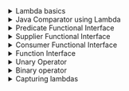 <details>
<summary>Lambda basics</summary>

The following topics are covered:
- Lambda expression definition
- How to write a lambda expression

### What is a lambda expression?

Java is an object-oriented language. By introducing lambdas in Java 8, the authors of Java tried to add elements of functional programming in Java.
What are the differences between _object-oriented programming_ and _functional programming_?

In _object-oriented programming_, objects and classes are the main entities.
If a function is created, then it should exist within a class.
A function has no meaning outside the scope of the object that invokes it.

In _functional programming_, functions can exist outside the scope of their owning object.
They can be assigned to a reference variable, and they can also be passed as parameters to other methods.

A _lambda expression_ is just an *anonymous function*, i.e., a function with **no name** and that is **not bound to an identifier**.
A lambda expression can be passed to other methods as a parameter, which is just one example of the power of functional programming in Java.

### How to write a lambda expression

The below example shows a functional interface called `AFunctionalInterface`.
There are two classes `ClassA` and `ClassB` that implement this interface.

### `AFunctionalInterface.java`

```java
@FunctionalInterface
public interface AFunctionalInterface {
    void execute();
}
```

### `ClassA.java`

```java
public class ClassA implements AFunctionalInterface {
    // Overriding the execute() method from AFunctionalInterface interface.
    @Override
    public void execute() {
        System.out.println("Namaste");
    }
}
```

### `ClassB.java`

```java
public class ClassB implements AFunctionalInterface {
    // Overriding the execute() method from AFunctionalInterface interface.
    @Override
    public void execute() {
        System.out.println("Hi");
    }
}
```

The below code example shows the implementation of another class called `ClassC`.
This class has a method called `wish(AFunctionalInterface functionalInterface)` which takes `AFunctionalInterface` as a parameter, and based on the type of object passed, prints the output of the `execute()` method.

### `ClassC.java`

```java
package lambdas;

public class ClassC {
    public static void wish(AFunctionalInterface functionalInterface) {
        functionalInterface.execute();
    }

    public static void main(String[] args) {
        AFunctionalInterface functionalInterface_1 = new ClassA();
        wish(functionalInterface_1);  // Passing an object of ClassA.

        AFunctionalInterface functionalInterface_2 = new ClassB();
        wish(functionalInterface_2);  // Passing an object of ClassB.
    }
}
```

**Output**

```
Namaste
Hi
```

This is a classic object-oriented programming example.
Now, what if requirements changed to have the `ClassC` class greet in all available languages?

Should a class be created for each concrete entity, e.g., `ClassD`, `ClassE`, `ClassF`, etc?

Isn't it possible to create no additional classes and just send a function to the `wish(AFunctionalInterface functionalInterface)` method?

The `wish(AFunctionalInterface functionalInterface)` method will directly execute the function that is provided to it and print the output.

This is possible through anonymous classes.
We'll quickly see how this can be done through an anonymous class, and then jump straight back into lambdas.

Note that the `@FunctionalInterface` annotation allows the Java compiler to trigger an error in response to any attempt to break the predefined structure of a functional interface.
It's also a handy tool to make an application architecture easier to understand for other developers.  

In the below example, the `ClassC` class is changed to use an anonymous class.

### `AFunctionalInterface.java`

```java
@FunctionalInterface
public interface AFunctionalInterface {
    void execute();
}
```

### `ClassC.java`

```java
public class ClassC {

    public static void wish(AFunctionalInterface functionalInterface) {
        functionalInterface.execute();
    }

    public static void main(String[] args) {
        // We are passing an anonymous class object to the wish method.
        wish(new AFunctionalInterface() {
            @Override
            public void execute() {
                System.out.println("Namaste");
            }
        });
    }

}
```

In the above example, a class doesn't need to be created for each language.
An anonymous class can be used, and suffices for our purposes in the example above.
But the code is still somewhat cumbersome.
Although the class is anonymous, a class is still being created.

To improve this code, all the unnecessary parts can be removed step-by-step to create a lambda expression.

**Step 1**: The compiler knows that the `wish(AFunctionalInterface functionalInterface)` method takes in a parameter of type `AFunctionalInterface`.
So, an anonymous class of type `AFunctionalInterface` doesn't need to be created explicitly.

### `ClassC.java`

```java
public class ClassC {

    public static void wish(AFunctionalInterface functionalInterface) {
        functionalInterface.execute();
    }

    public static void main(String[] args) {
        wish(
            public void execute() {
                System.out.println("Namaste");
            }
        );
    }
    
}
```

**Step 2**: It's understood that the `AFunctionalInterface` interface has only one method.
So, the method name doesn't need to be provided - just the method body.

### `ClassC.java`

```java
public class ClassC {

    public static void wish(AFunctionalInterface functionalInterface) {
        functionalInterface.execute();
    }

    public static void main(String[] args) {
        wish(
            public void () {
                System.out.println("Namaste");
            }
        );
    }
}
```

**Step 3**: The compiler can understand that the body does not return anything.
So, mentioning the return type is redundant.
The `public` declaration can also be removed.

### `ClassC.java`

```java
public class ClassC {

    public static void wish(AFunctionalInterface functionalInterface) {
        functionalInterface.execute();
    }

    public static void main(String[] args) {
        wish(
            () -> {
                System.out.println("Namaste");
            }
        );
    }
}
```

Note that a `->` is added between the empty brackets and the method body.
This is part of the syntax for declaring a lambda expression.

There still is one more improvement that can be made.
Since the method body contains only a single line, the curly braces are unnecessary.

#### `AFunctionalInterface.java`

```java
@FunctionalInterface
public interface AFunctionalInterface {
    void execute();
}
```

#### `ClassC.java`

```java
public class ClassC {
    public static void wish(AFunctionalInterface functionalInterface) {
        functionalInterface.execute();
    }

    // Passing a lambda expression to wish method.
    public static void main(String[] args) {
        wish( () -> System.out.println("Namaste") );
    }
}
```

This is how simple it is to write a lambda expression.

To recap, when writing a lambda expression, a function is passed as a method parameter, and it is directly executed.

### Don't treat lambda expressions as inner classes

Note that lambda expressions are not compiled to anonymous inner classes.
Instead, lambdas get wrapped inside new classes generated during runtime.

In earlier examples, an inner class was essentially substituted by a lambda expression, but the concepts of inner class and lambda expression are different in an important way: **scope**.

When an inner class is used, it creates a new scope.
Local variables can be hidden from the enclosing scope by instantiating new local variables with the same names.
The keyword `this` can also be utilized inside an inner class as a reference to its instance.

Lambda expressions, however, work with enclosing scope.
Variables can't be hidden from the enclosing scope inside the lambda's body.
In this case, the keyword `this` is a reference to an enclosing instance.

For example, in the class `ScopeExperiment`, we have an instance variable `value`:

```
private String value = "Enclosing scope value";
```

Then in some method of this class, place the following code and execute this method:

### `ScopeExperiment.java`

```java
public class ScopeExperiment {
    
    private String value = "Enclosing scope value";
    
    public String scopeExperiment() {
        Foo fooIC = new Foo() {
            String value = "Inner class value";
    
            @Override
            public String method(String string) {
              return this.value;
            }
        };
        String resultIC = fooIC.method("");
    
        Foo fooLambda = parameter -> {
            String value = "Lambda value";
            return this.value;
        };
        String resultLambda = fooLambda.method("");
    
        return "Results: resultIC = " + resultIC +
                ", resultLambda = " + resultLambda;
    }
    
    public static void main(String[] args) {
        scopeExperiment();
    }
    
}
```

#### Output

```
Results: resultIC = Inner class value, resultLambda = Enclosing scope value
```

By calling `this.value` in `fooIC`, we can access a local variable from its instance.
In the case of the lambda, the `this.value` call accesses the instance-level variable `value`, which is defined in the `ScopeExperiment` class, but not to the variable `value` defined inside the lambda's body.

### Keep lambda expressions short and self-explanatory

- Avoid blocks of code in a lambda's body
- Avoid specifying parameter types
- Avoid parentheses around a single parameter
- Avoid the `return` statement and braces
- Use method references

</details>


<details>
<summary>Java Comparator using Lambda</summary>

Use lambdas to write a concise comparator.

The following topics are covered:
- Comparator example using anonymous classes
- Comparator example using a lambda expression

If you've been working with Java for some time, then you've probably encountered a scenario where you need to sort the elements in a collection.

If your collection contains a *wrapper class object*, then the sorting is very easy.
Since all the wrapper classes implement the `Comparable` interface, you can directly use `Collections.sort()` to sort your collection.

However, if your collection contains a custom class object then you need to provide the logic to sort your object.
In this lesson, we will look at an example in which we will sort a list of `Person` class objects using a **comparator**.
Then, we will write a program to do the same task using **lambdas**.

### Comparator example using anonymous classes

First, we will create a `Person` class.

### `Person.java`

```java
public class Person {

    private String name;
    private int age;
    private String country;

    public Person(String name, int age, String country) {
        this.name = name;
        this.age = age;
        this.country = country;
    }

    public String getName() {
        return name;
    }

    public int getAge() {
        return age;
    }

    public String getCountry() {
        return country;
    }
}
```

Now, we have a `PersonService` class. It has a `getPersons(List<Person> persons)` method.
It takes a **list of person object** as input and returns a **list of person object** in sorted order.

In this method, we are creating an anonymous comparator, which sorts the `Person` objects on the basis of name.

### `PersonService.java`

```java
import java.util.Collections;
import java.util.Comparator;
import java.util.List;

public class PersonService {

    public static List<Person> getPersons(List<Person> persons){
        // Created an anonymous Comparator, which sorts the Person object on the basis of Person name.
        Collections.sort(persons, new Comparator<Person>() {
            @Override
            public int compare(Person p1, Person p2) {
                return p1.getName().compareTo(p2.getName());
            }
        });
        return persons;
    }
}
```

Finally, we have a `PersonMain` class that runs our logic.

### `PersonMain.java`

```java
import java.util.ArrayList;
import java.util.List;

public class PersonMain {

    public static void main(String[] args){
        List<Person> persons = new ArrayList<>();
        persons.add(new Person("John" , 23 , "USA"));
        persons.add(new Person("Carl" , 23 , "Australia"));
        persons.add(new Person("Amit" , 23 , "India"));
        persons.add(new Person("Vikram" , 23 , "Bhutan"));
        persons.add(new Person("Kane" , 23 , "Brazil"));
        // Calling getPerson() method which will return the List of Person in sorted order.
        List<Person> sortedPersons = PersonService.getPersons(persons);

        System.out.println("Persons after sorting");
        // Printing the name of each person.
        for (Person person : sortedPersons){
            System.out.println("Person Name : " + person.getName());
        }
    }
}
```

If you look at the `Comparator` interface, you notice that it is a functional interface.
It has only one abstract method called `compare()`.
This makes it a perfect candidate to be used in lambdas.

### Comparator example using a lambda expression

Now, let's see how we can write the same logic using a lambda expression.
When writing lambdas, we only need to consider the input parameters and the method body.

Below is the signature of the `compare()` method.

`int compare(T o1, T o2)`

It takes two parameters as input and returns an `int`.

Let's start constructing the lambda expression:

The structure of lambda will be like:

`(p1, p2) -> {};`

Here, `p1` and `p2` are the two input parameters. We can name them anything.

Now, we will add the body.

`(p1, p2) -> p1.getName().compareTo(p2.getName());`

So, this is the lambda expression for sorting the `Person` objects based on name.

You can see how easy and concise it is to write code with lambdas instead of using anonymous classes.

### `Person.java`

```java
public class Person {

    private String name;
    private int age;
    private String country;

    public Person(String name, int age, String country) {
        this.name = name;
        this.age = age;
        this.country = country;
    }

    public String getName() {
        return name;
    }

    public int getAge() {
        return age;
    }

    public String getCountry() {
        return country;
    }
}
```

### `PersonService.java`

```java
import java.util.Collections;
import java.util.Comparator;
import java.util.List;

public class PersonService {

    public static List<Person> getPersons(List<Person> persons) {
        // Instead of creating an anonymous class, we have provided a lambda expression.
        Collections.sort(persons, (p1, p2) -> p1.getName().compareTo(p2.getName()));
        return persons;
    }
}
```

### `PersonMain.java`

```java
import java.util.ArrayList;
import java.util.List;

public class PersonMain {

    public static void main(String[] args){
        List<Person> persons = new ArrayList<>();
        persons.add(new Person("John" , 23 , "USA"));
        persons.add(new Person("Carl" , 23 , "Australia"));
        persons.add(new Person("Amit" , 23 , "India"));
        persons.add(new Person("Vikram" , 23 , "Bhutan"));
        persons.add(new Person("Kane" , 23 , "Brazil"));
        // Calling getPerson() method which will return the List of Person in sorted order.
        List<Person> sortedPersons = PersonService.getPersons(persons);

        System.out.println("Persons after sorting");
        for(Person person : sortedPersons){
            System.out.println("Person Name : " + person.getName());
        }
    }
}
```

</details>


<details>
<summary>Predicate Functional Interface</summary>

Introduces the `Predicate` functional interface.
We will discuss where a `Predicate` interface can be used and how to use it.

The following topics are covered:
- Introduction to the `Predicate` interface
  - a) `and(Predicate other)`
  - b) `or(Predicate other)`
  - c) `negate()`
  - d) `isEqual(Object targetRef)`
- Introduction to the `BiPredicate` interface

### Introduction to the `Predicate` interface

Java 8 provides some in-built functional interfaces in the `java.util.function` package.
These interfaces are required so that, while writing lambda expressions, we don't need to worry about creating a functional interface.

There are 43 predefined interfaces in Java 8.
Remembering all of them is a bit difficult, so we will divide them into categories and look at each category.
The first category that we are looking at in this lesson is `Predicate`.

Below are the interfaces in this category:

| Interface name          | Description                                                                        | Abstract method              |
|-------------------------|------------------------------------------------------------------------------------|------------------------------|
| `Predicate<T>`          | Represents a predicate (boolean-value function) of one argument (reference type)   | `boolean test(T t)`          |
| `DoublePredicate`       | Accepts one double-value argument                                                  | `boolean test(double value)` |
| `IntPredicate`          | Accepts one int-value argument.                                                    | `boolean test(int value)`    |
| `LongPredicate`         | Accepts one long-value argument                                                    | `boolean test(long value)`   |
| `BiPredicate<T, U>`     | Accepts two arguments (reference types)                                            | `boolean test(T t, U u)`     |

The `Predicate<T>` interface has an abstract method `boolean test(T t)`.
Basically, a predicate is a function that evaluates the given input and returns `true` or `false`.

Below is the list of methods available in the `Predicate<T>` interface.

![img.png](img/01.png)

As we can see, there is only one abstract method and a few default and static methods.

Let's look at an example. We have a `PredicateDemo` class, which has a method `isPersonEligibleForVoting()`.
This method takes in a `Person` object and a `Predicate` as a parameter.
The `Predicate` is evaluated to check if the given `Person` is eligible for voting or not.

### `PredicateDemo.java`

```java
import java.util.function.Predicate;

public class PredicateDemo {
    static boolean isPersonEligibleForVoting(Person person, Predicate<Person> predicate){
        return predicate.test(person);
    }
  
    public static void main(String[] args) {
        Person person = new Person("Alex", 23);
        // Created a predicate. It returns true if age is greater than 18.
        Predicate<Person> predicate = p -> p.age > 18;
        boolean eligible = isPersonEligibleForVoting(person, predicate);
        System.out.println("Person is eligible for voting: " + eligible);
    }
}

class Person {
    String name;
    int age;
    Person(String name, int age){
        this.name = name;
        this.age = age;
    }
}
```

In the above example, we use a `Predicate<T>`. This interface has some other default and static methods that are used for the purpose of chaining.
We will discuss these methods and look at one example for each of them.

### a) `and(Predicate other)`

This method returns a composed predicate that represents a short-circuiting logical AND of this predicate and another.

In the below example, we need to check if a person is eligible for club membership.
The criteria is that the person's age should be more than 18 and less than 60.

We have created two predicates and then combined them into a single predicate using the `and()` method.

### `PredicateDemo.java`

```java
import java.util.function.Predicate;

public class PredicateDemo {
    static boolean isPersonEligibleForMembership(Person person, Predicate<Person> predicate){
        return predicate.test(person);
    }

    public static void main(String[] args) {
        Person person = new Person("Alex", 23);

        // Created a predicate. It returns true if age is greater than 18.
        Predicate<Person> greaterThanEighteen = (p) -> p.age > 18;
        // Created a predicate. It returns true if age is less than 60.
        Predicate<Person> lessThanSixty = (p) -> p.age < 60;
        
        Predicate<Person> predicate = greaterThanEighteen.and(lessThanSixty);

        boolean eligible = isPersonEligibleForMembership(person, predicate);
        System.out.println("Person is eligible for membership: " + eligible);
    }
}

class Person {
    String name;
    int age;

    Person(String name, int age) {
        this.name = name;
        this.age = age;
    }
}
```

#### Output

```
Person is eligible for membership: true
```

### b) `or(Predicate other)`

This method returns a composed predicate that represents a short-circuiting logical OR of this predicate and another.

In the below example we need to check if a person is eligible for retirement.
The criteria is that either the person’s age should be more than 60 or the year of service should be more than 30.

We will create two predicates and then combined them into a single predicate using the `or()` method.

### `PredicateDemo.java`

```java
import java.util.function.Predicate;

public class PredicateDemo {
    static boolean isPersonEligibleForRetirement(Person person, Predicate<Person> predicate){
        return predicate.test(person);
    }
    
    public static void main(String[] args) {
        Person person = new Person("Alex", 23, 10);
        // Created a predicate. It returns true if age is greater than 60.
        Predicate<Person> greaterThanSixty = (p) -> p.age > 60;
        // Created a predicate. It returns true if year of service is greater than 30.
        Predicate<Person> serviceMoreThanThirty = (p) -> p.yearsOfService > 30;
        Predicate<Person> predicate = greaterThanSixty.or(serviceMoreThanThirty);

        boolean eligible = isPersonEligibleForRetirement(person , predicate);
        System.out.println("Person is eligible for membership: " + eligible);
    }
}

class Person {
    String name;
    int age;
    int yearsOfService;

    Person(String name, int age, int yearsOfService) {
        this.name = name;
        this.age = age;
        this.yearsOfService = yearsOfService;
    }
}
```

#### Output

```
Person is eligible for membership: false
```

### c) `negate()`

This method returns a predicate that represents the logical negation of the predicate it is called on.

Suppose we have a Predicate defined, but in some areas, we need to negate that predicate.
In that case, we can use `negate()`.

In the below example, we have a predicate that checks if a number is greater than 10.
However, we need to check if a number is less than 10.
Now instead of writing a new predicate, we can negate the predicate we already have.

### `PredicateDemo.java`

```java
import java.util.function.Predicate;

public class PredicateDemo {
    static boolean isNumberLessThanTen(Predicate<Integer> predicate){
        return predicate.negate().test(14);
    }

    public static void main(String[] args) {
        Predicate<Integer> numberGreaterThanTen = p -> p > 10;
        boolean isLessThanTen = isNumberLessThanTen(numberGreaterThanTen);
        System.out.println("Is number less than ten: " + isLessThanTen);
    }
}
```

#### Output

```
Is number less than ten: false
```

### d) `isEqual(Object targetRef)`

This method returns a predicate that tests if two arguments are equal according to `Objects.equals(Object, Object)`.
This is not a chaining method.

```java
import java.util.function.Predicate;

public class PredicateDemo {
    public static void main(String[] args) {
        Predicate<String> predicate  = Predicate.isEqual("Hello");

        // The same thing can be achieved by below lambda.
        // Predicate<String> predicate  = p -> p.equals("Hello");
    
        System.out.println(predicate.test("Welcome"));
    }
}
```

#### Output

```
false
```

### Introduction to the `BiPredicate` interface

The `Predicate<T>` takes only one parameter and returns the result.
Now suppose we have a requirement where we need to send two parameters (i.e., `Person` object and min age to vote) and then return the result.
Here, we can use `BiPredicate<T, T>`.

The `BiPredicate<T, T>` has a functional method `test(Object, Object)`.
It takes in two parameters and returns a `boolean` value.
Below is the list of methods in the `BiPredicate<T, T>` interface.

![img.png](img/02.png)

If you notice in the above example, we are hard coding the voting age in our lambda, e.g., `p -> p.getAge() > 18`.
The voting age, i.e., 18, is hardcoded here.
If we want to take this age as input, we can use a `BiPredicate` instead of `Predicate`.

In the example shown below, `isPersonEligibleForVoting()` takes in three parameters.
`Person` object, `age`, and `BiPredicate`.

### `PredicateTest.java`

```java
import java.util.function.BiPredicate;

public class PredicateTest {
    static boolean isPersonEligibleForVoting(Person person, Integer minAge, BiPredicate<Person, Integer> predicate) {
        return predicate.test(person, minAge);
    }

    public static void main(String[] args) {
        Person person = new Person("Alex", 23);
        boolean eligible =
            isPersonEligibleForVoting(
                person,
                18,
                (p, minAge) -> {
                  return p.age > minAge;
                });
        System.out.println("Person is eligible for voting: " + eligible);
    }
}

class Person {
    String name;
    int age;
    Person(String name, int age) {
        this.name = name;
        this.age = age;
    }
}
```

Similarly, we can use other predicates like `IntPredicate`, `LongPredicate`, and `DoublePredicate`.
The only difference is that these predicates take an input of a particular type, i.e., `int`, `double`, or `long`.

You should now have a clear understanding of using the `Predicate` functional interface in your lambdas.

</details>


<details>
<summary>Supplier Functional Interface</summary>

The following topics are covered:
- `Supplier<T>`
- `IntSupplier`
- `DoubleSupplier`

`Supplier` is an interface that does not take in any argument but produces a value when the `get()` function is invoked.
Suppliers are useful when we don't need to apply any value and obtain a result at the same time.

Below are some functional interfaces available, which can be categorized as a supplier.

| Interface name    | Description                                       | Abstract method          |
|-------------------|---------------------------------------------------|--------------------------|
| `Suppler<T>`      | Represents a supplier of results (reference type) | `T get()`                |
| `DoubleSupplier`  | A supplier of double-value results                | `double getAsDouble()`   |
| `IntSupplier`     | A supplier of int-value results                   | `int getAsInt()`         |
| `LongSupplier`    | A supplier of long-value results                  | `long getAsLong()`       |
| `BooleanSupplier` | A supplier of boolean-value results               | `boolean getAsBoolean()` |

### `Supplier<T>`

The `Supplier<T>` interface supplies a result of type `T`.
In the previous lesson, we were passing a person object and a predicate to our `isPersonEligibleForVoting()` method.

In this example, we will provide a `Supplier<Person>` instead of the Person object.
The `isPersonEligibleForVoting()` method will, itself, fetch the `Person` object from the supplier.
Here is the code for this.

### `SupplierTest.java`

```java
import java.util.function.Predicate;
import java.util.function.Supplier;

public class SupplierTest {
    static boolean isPersonEligibleForVoting(Supplier<Person> supplier, Predicate<Person> predicate) {
        return predicate.test(supplier.get());
    }

    public static void main(String[] args) {
        Supplier<Person> supplier = () -> new Person("Alex", 23);
        Predicate<Person> predicate = (p) -> p.age > 18;
        boolean eligible = isPersonEligibleForVoting(supplier, predicate);
        System.out.println("Person is eligible for voting: " + eligible);
    }
}

class Person {
    String name;
    int age;

    Person(String name, int age) {
        this.name = name;
        this.age = age;
    }
}
```

#### Output

```
Person is eligible for voting: true
```

The `Supplier<T>` interface does not contain any default or static methods.
Here are some of the primitive specializations of the supplier interface.

### `IntSupplier`

The `IntSupplier` interface has a method `getAsInt()`, which applies the given operation on its argument and returns an int value.
It is similar to using an object of type `Supplier<Integer>`.

### `SupplierDemo.java`

```java
import java.util.function.IntSupplier;

public class SupplierDemo {
      public static void main(String[] args) {
          IntSupplier supplier = () -> (int)(Math.random() * 10);
          System.out.println(supplier.getAsInt()); 
      }
}
```

#### Output

```
6
```

### `DoubleSupplier`

The `DoubleSupplier` interface has a method `getAsDouble()`, which applies the given operation on its argument and returns a `double` value.
It is similar to using an object of type `Supplier<Double>`.

### `SupplierDemo.java`

```java
import java.util.function.DoubleSupplier;

public class SupplierDemo {
    public static void main(String[] args) {
        DoubleSupplier supplier = () -> (int)(Math.random() * 10);
        System.out.println(supplier.getAsDouble());
    }
}
```

#### Output

```
6.0
```

</details>


<details>
<summary>Consumer Functional Interface</summary>

Basics of Consumer Functional Interfaces

The following topics are covered:
- `Consumer<T>`
- `BiConsumer<T, U>`

`Consumer`s are functional interfaces that take in a parameter and do not produce anything.

Below are some of the functional interfaces which can be categorized as `Consumer`s.

| Interface name         | Description                                                                                         | Abstract method                  |
|------------------------|-----------------------------------------------------------------------------------------------------|----------------------------------|
| `Consumer<T>`          | Represents an operation that accepts a single (reference type) input argument and returns no result | `void accept(T t)`               |
| `DoubleConsumer`       | Accepts a single double-value argument and returns no result                                        | `void accept(double value)`      |
| `IntConsumer`          | Accepts a single int-value argument and returns no result                                           | `void accept(int value)`         |
| `LongConsumer`         | Accepts a single long-value argument and returns no result                                          | `void accept(long value)`        |
| `BiConsumer<T, U>`     | Represents an operation that accepts two (reference type) input arguments and returns no result     | `void accept(T t, U u)`          |
| `ObjDoubleConsumer<T>` | Accepts an object-value and a double-value argument, and returns no result                          | `void accept(T t, double value)` |
| `ObjIntConsumer<T, U>` | Accepts an object-value and an int-value argument, and returns no result                            | `void accept(T t, int value)`    |
| `ObjLongConsumer<T>`   | Accepts an object-value and a long-value argument, and returns no result                            | `void accept(T t, long value)`   |

### `Consumer<T>`

This interface takes a parameter of type `T` and does not return anything.

A consumer can be used in all contexts where an object needs to be consumed; i.e., taken as input, and some operation is performed on the object without returning any result.

Below is the list of methods in the `Consumer` interface. `Consumer<T>` has an abstract method `accept()` and a default method called `andThen()`, which is used for chaining.

![img.png](img/03.png)

In the below example, we will create a `Consumer` which prints a value.

### `ConsumerDemo.java`

```java
import java.util.function.Consumer;

public class ConsumerDemo {
    public static void main(String[] args) {
        Consumer<String> stringConsumer = s -> System.out.println(s);
        stringConsumer.accept("Hello World.");
		
        Consumer<Integer> intConsumer = i -> System.out.println("Integer value = " + i);
        intConsumer.accept(5);
	}
}
```

#### Output

```
Hello World.
Integer value = 5
```

The `andThen()` method, which is a default method in the `Consumer` interface, is used for chaining.
Here is the syntax of this method:

```
Consumer<T> andThen(Consumer<? super T> after)
```

The `andThen()` method returns a composed `Consumer` that performs this operation followed by the `after` operation (see above parameter list).
In the below example, we will create two consumers, and we will chain them together using the `andThen()` method.

### `ConsumerDemo.java`

```java
import java.util.function.Consumer;

public class ConsumerDemo {
    public static void main(String[] args) {
        Consumer<String> consumer1 = (arg) -> System.out.println(arg + "My name is Jane.");
        Consumer<String> consumer2 = (arg) -> System.out.println(arg + "I am from Canada.");
        consumer1.andThen(consumer2).accept("Hello. ");
    }
}
```

#### Output

```
Hello. My name is Jane.
Hello. I am from Canada.
```

### `BiConsumer<T, U>`

This interface takes two parameters and returns nothing.
- `T` - the type of the first argument to the operation
- `U` - the type of the second argument to the operation

This interface has the same methods as present in the `Consumer<T>` interface.

### `BiConsumerDemo.java`

```java
import java.util.function.BiConsumer;

public class BiConsumerDemo {
    public static void main(String[] args) {
      BiConsumer<String, String> greet = (s1, s2) -> System.out.println(s1 + s2);
      greet.accept("Hello", "World");
    }
}
```

#### Output

```
HelloWorld
```

</details>


<details>
<summary>Function Interface</summary>

The following topics are covered:
- `Function<T, R>`
  - `R apply(T t)`
  - `compose(Function<? super V, ? extends T> before)`
  - `andThen(Function<? super R, ? extends V> after)`
- `BiFunction<T, U, R>`

`Function` is a category of functional interfaces that takes an object of type `T` and returns an object of type `R`.

Until now, the functional interfaces that we've discussed have either not taken any argument (`Supplier`), not returned any value (`Consumer`), or returned only a boolean (`Predicate`).

`Function` interfaces are very useful as we can specify the type of input and output.

Below are some of the interfaces that fall in this category.

![img.png](img/04.png)

This section contains a discussion of some types of `Function` functional interfaces.

### `Function<T, R>`

The function takes only one argument of type `T` and returns a result of type `R`.

The following is the list of all the methods in the `Function<T, R>` interface.

![img.png](img/05.png)

Below is an example of each method:

### `R apply(T t)`

This is the abstract method of the `Function` interface.
It takes one argument of type `T` as input and returns a value of type `R`.

In the below example, we will create a function called `lengthFunction`.
It takes a string as input and returns the length of the string as output.

### `FunctionInterfaceDemo.java`

```java
import java.util.function.Function;
 
public class FunctionInterfaceDemo {
    public static void main(String[] args) {
        // Created a function which returns the length of string.
        Function<String, Integer> lengthFunction = str -> str.length();
        System.out.println("String length: " + lengthFunction.apply("This is awesome!!"));
    }
}
```

#### Output

```
String length: 17
```

### `compose(Function<? super V, ? extends T> before)`

Returns a composed function that first applies the function provided as a parameter on the input, and then applies the function on which it is called, to the result.

### `FunctionDemo.java`

```java
import java.util.function.Function;

public class FunctionDemo {

    public static void main(String[] args) {
        // Function which adds 10 to the given element.
        Function<Integer, Integer> increment = x -> x + 10;
        // Function which doubles the given element.
        Function<Integer, Integer> multiply = y -> y * 2;
        // Since we are using compose(), multiplication will be done first and then increment will be done.
        System.out.println("compose result: " + increment.compose(multiply).apply(3));
    }
}
```

#### Output

```
compose result: 16
```

### `andThen(Function<? super R, ? extends V> after)`

This method returns a composed function that first applies the function on which it is called on the input, and then applies the function provided as parameter, to the result.



```java
import java.util.function.Function;

public class FunctionDemo {
    public static void main(String[] args) {
        Function<Integer,Integer> increment = x -> x + 10;
        Function<Integer,Integer> multiply = y -> y * 2;
        // Since we are using andThen(), increment will be done first and then multiplication will be done.
        System.out.println("andThen result: " + increment.andThen(multiply).apply(3));
    }
}
```

#### Output

```
compose result: 26
```

### `BiFunction<T, U, R>`

The `BiFunction<T, U, R>` is similar to `Function<T, R>` interface; the only difference is that the `BiFunction` interface takes in **two** parameters and returns an output.

Below is the list of methods in the `BiFunction` interface.

![img.png](img/06.png)

In the below example, we will create a `BiFunction` that takes two numbers as input and returns their sum.

```java
import java.util.function.BiFunction; 
  
public class BiFunctionInterfaceDemo { 
    public static void main(String[] args) {
        BiFunction<Integer, Integer, Integer> add = (a, b) -> a + b;
        System.out.println("Sum = " + add.apply(2, 3));
    } 
}
```

#### Output

```
Sum = 5
```

</details>


<details>
<summary>Unary Operator</summary>

Explains the `Unary` operator, which is a subtype of the `Function` interface.

The following topics are covered:
- `UnaryOperator<T>`
- `IntUnaryOperator`

### `UnaryOperator<T>`

The `UnaryOperator<T>` interface represents a function that takes one argument of type `T` and returns a value of the same type.
This is similar to the `Function` interface, which is a parent to the `UnaryOperator` interface.

The `UnaryOperator` does not define any new abstract methods.
Since it extends the `Function` interface from the same package, it inherits the following method from the `Function` interface:

`T apply(T t)`

Below are the functional interfaces, which can be categorized as unary operators:

| Interface name     | Description                                                                                                         | Abstract method                        |
|--------------------|---------------------------------------------------------------------------------------------------------------------|----------------------------------------|
| `UnaryOperator<T>` | Represents an operation on a single operand that produces a result of the same type as its operand (reference type) | `T apply(T t)`                         |
| `DoubleConsumer`   | Accepts single double-value operand and produces a double-value result                                              | `double applyAsDouble(double operand)` |
| `IntConsumer`      | Accepts a single int-value operand and produces an int-value result                                                 | `int applyAsInt(int operand)`          |
| `LongConsumer`     | Accepts a single long-value operand and produces a long-value result                                                | `long applyAsLong(long operand)`       |

In the below example, we will create a lambda of unary operator type.
It will take a `Person` object as input, fill data in the object, and return the same object as the output.

```java
import java.util.function.UnaryOperator;

public class UnaryOperatorTest {
    
    public static void main(String[] args) {
        Person person = new Person();
        UnaryOperator<Person> operator = (p) -> {
            p.name = "Poroggo";
            p.age = 34;
            return p;
        };

        operator.apply(person);
        System.out.println("Person Name: " + person.getName() + " Person Age: " + person.getAge());
    }
}

class Person {
    String name;
    int age;

    Person() {}

    Person(String name, int age) {
        this.name = name;
        this.age = age;
    }

    public void setName(String name) { this.name = name; }

    public void setAge(int age) { this.age = age; }

    public String getName() { return name; }

    public int getAge() { return age; }
}
```

#### Output

```
Person Name: Poroggo Person Age: 3
```

### `IntUnaryOperator`

This is the primitive flavor of the `UnaryOperator`.
It takes an `int` as an argument and returns `int` as a result.
*We should always prefer using the primitive flavors of functional interfaces as boxing and unboxing are not good for performance*.

In the below example, we will create a lambda of `IntUnaryOperator` type.
It takes a number as input and returns its square.

```java
import java.util.function.IntUnaryOperator;

public class UnaryOperatorTest {
    public static void main(String[] args) {
        IntUnaryOperator operator = num -> num * num;
        System.out.println(operator.applyAsInt(25));
    }
}
```

#### Output

```
625
```

</details>

<details>
<summary>Binary operator</summary>

Binary operator functional interface in Java.

The following topics are covered:
- `BinaryOperator<T>`
  - Example

### `BinaryOperator<T>`

`BinaryOperator<T>` is a functional interface that inherits from `BiFunction<T, T, T>` interface.
The `BinaryOperator<T>` interface takes only one parameter as compared to `BiFunction<T, T, T>`, which takes three parameters (two operands' type and one result type).

Both the input objects and the result are of the same type in `BinaryOperator<T>`.

Below are the few interfaces that come under the `BinaryOperator<T>` category.

| Interface name         | Description                                                                                                                      | Abstract method                                   |
|------------------------|----------------------------------------------------------------------------------------------------------------------------------|---------------------------------------------------|
| `BinaryOperator<T>`    | Represents an operation upon two operands of the same type, producing a result of the same type as the operands (reference type) | `T apply(T t, T u)`                               |
| `DoubleBinaryOperator` | Accepts two double-value operands and produces a double-value result                                                             | `double applyAsDouble(double left, double right)` |
| `IntBinaryOperator`    | Accepts two int-value operands and produces an int-value result                                                                  | `int applyAsInt(int left, int right)`             |
| `LongBinaryOperator`   | Accepts two long-value operands and produces a long-value result.                                                                | `applyAsLong(long left, long right)`              |

### Example

```java
import java.util.function.BinaryOperator;

public class BinaryOperatorDemo {
    public static void main(String[] args) {
        Person person1 = new Person("Alex", 23);
        Person person2 = new Person("Daniel", 56);
        BinaryOperator<Person> operator = (p1, p2) -> {
            p1.name = p2.name;
            p1.age = p2.age;
            return p1;
        };

        operator.apply(person1, person2);
        System.out.println("Person Name: " + person1.getName() + " Person Age: " + person1.getAge());
    }
}

class Person {
    String name;
    int age;

    Person() {}

    Person(String name, int age) {
        this.name = name;
        this.age = age;
    }

    public void setName(String name) { this.name = name; }

    public void setAge(int age) { this.age = age; }

    public String getName() { return name; }

    public int getAge() { return age; }
}
```

#### Output

```
Person Name: Daniel Person Age: 56
```

</details>


<details>
<summary>Capturing lambdas</summary>

Explains what capturing lambdas are and discusses a few of the caveats of using them.

The following topics are covered:
- What is effectively final?
- Why should local variables be final or effectively final?

A lambda expression is said to be capturing if it either accesses instance variables of its enclosing class or local variables (final or effectively final) from its enclosing scope.

A lambda expression can capture the three types of variables given below:
- Static variables
- Instance variables
- Local variables

If a lambda expression captures a local variable then the variable should be either **final** or **effectively final**.

### What is effectively final?

**Effectively final** is a new concept that was introduced in Java 8.
A non-final, local variable whose value is never changed after initialization is known as **effectively final**.

Before Java 8, we cannot use a non-final, local variable in an anonymous class.
If you need to access a local variable in an anonymous class, then it should be declared as final.
This restriction is relaxed in Java 8. Now, the compiler, itself can check if the value of a variable is not changed after the assignment.
Then, it is **effectively final**.

Let's look at an example of a capturing lambda.
In the below example, our lambda is capturing a local variable called `i`.
The value of this variable is initialized once and never changed, so it is **effectively final**.

```java
import java.util.function.UnaryOperator;

public class CapturingLambdaDemo {
    public static void main(String[] args){
        int i = 5;
        UnaryOperator<Integer> operator = (input) -> input * i;
        System.out.println(operator.apply(i));
    }
}
```

#### Output

```
25
```

The below code will not compile because we have modified the value of the local variable, and it is not `final` anymore.

```java
import java.util.function.UnaryOperator;

public class CapturingLambdaDemo {
    public static void main(String[] args){
        int i = 5;
        i = 7; // Since we have changed the value of i, the below line will not compile.
        UnaryOperator<Integer> operator = (input) -> input * i;
        System.out.println(operator.apply(i));
    }
}
```

#### Output

```
CapturingLambdaDemo.java:11: error: local variables referenced from a lambda expression must be final or effectively final
        UnaryOperator<Integer> operator = (input) -> input * i; 
                                                             ^
1 error
```

The below code will compile because the variable is reassigned, but it is not a local variable.

```java
import java.util.function.UnaryOperator;

public class CapturingLambdaDemo {
    static int i = 0;
    public static void main(String[] args){
        i = 7;
        UnaryOperator<Integer> operator = (input) -> input * i;
        System.out.println(operator.apply(i));
    }
}
```

#### Output

```
49
```

### Why should local variables be final or effectively final?

Now, let's discuss why the local variable should be *final* or *effectively final* if it is used in a lambda expression.

When a local variable is used in a lambda expression, the lambda makes a copy of that variable.
This occurs because the scope of a lambda expression consists of the duration of time in which the method exists in the genericClasses.
If the lambda does not make a copy of the variable, then the variable is lost after the method is removed from the genericClasses.

Now, if the variable is not final or effectively final, it is possible that the value of the variable is changed after using it in the lambda as shown below.

```java
import java.util.function.Function;

public class CapturingLambdaDemo {
    public static void main(String[] args) {
        Function<Integer, Integer> multiplier = getMultiplier();
        System.out.println(multiplier.apply(10));
    }

    public static Function<Integer,Integer> getMultiplier() {
        int i = 5;
        // The below lambda has copied the value of i.
        Function<Integer, Integer> multiplier = t -> t * i;
        // If you change the value of i here, then the lambda will have old value.
        // So this is not allowed and code will not compile.
        i = 7;
        return multiplier;
    }
}
```

#### Output

```
CapturingLambdaDemo.java:16: error: local variables referenced from a lambda expression must be final or effectively final
        Function<Integer, Integer> multiplier = t -> t * i;
                                                         ^
1 error
```

One of the main purposes of lambdas is use in parallel computing, which means that they're really helpful when it comes to thread-safety.

The "effectively final" paradigm helps a lot with thread-safety, but not in every case.
Lambdas can't change a value of an object from enclosing scope.
But in the case of mutable object variables, a state could be changed inside lambda expressions.

Consider the following code:

```java
int[] total = new int[1];
Runnable r = () -> total[0]++;
r.run();
```

This code is legal, as the `total` variable remains "effectively final," but the object it references **will not have the same state after execution of the lambda**.

After reading this, you should have a clear idea of what **effectively final** variables are and why local variables in lambdas should be **effectively final**.

</details>